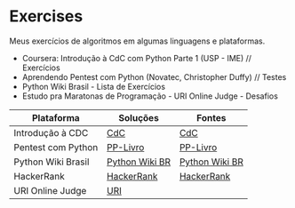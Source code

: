 # Exercises
Meus exercícios de algoritmos em algumas linguagens e plataformas.

  - Coursera: Introdução à CdC com Python Parte 1 (USP - IME) // Exercícios
  - Aprendendo Pentest com Python (Novatec, Christopher Duffy) // Testes
  - Python Wiki Brasil - Lista de Exercícios
  - Estudo pra Maratonas de Programação
        - URI Online Judge - Desafios



| Plataforma         | Soluções                                                                                          | Fontes                                                                    |
|--------------------|---------------------------------------------------------------------------------------------------|---------------------------------------------------------------------------|
| Introdução à CDC   | [CdC](https://github.com/deomorxsy/exercises/tree/master/Coursera%20-%20CdC%20com%20Python%20USP) | [CdC](https://www.coursera.org/learn/ciencia-computacao-python-conceitos) |
| Pentest com Python | [PP-Livro](https://github.com/deomorxsy/exercises/tree/master/PP-Livro)                           | [PP-Livro](https://novatec.com.br/livros/python-pentest/)                 |
| Python Wiki Brasil | [Python Wiki BR](https://github.com/deomorxsy/exercises/tree/master/python-brasil)                | [Python Wiki BR](https://wiki.python.org.br/ListaDeExercicios)            |
| HackerRank         | [HackerRank](github.com/deomorxsy/)                                                               | [HackerRank](github.com/deomorxsy/)                                       |
| URI Online Judge   | [URI](github.com/deomorxsy/) 
